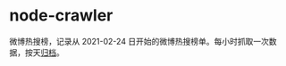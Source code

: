 # node-crawler
微博热搜榜，记录从 2021-02-24 日开始的微博热搜榜单。每小时抓取一次数据，按天[归档](https://github.com/agentleman/node-crawler/tree/main/hot)。